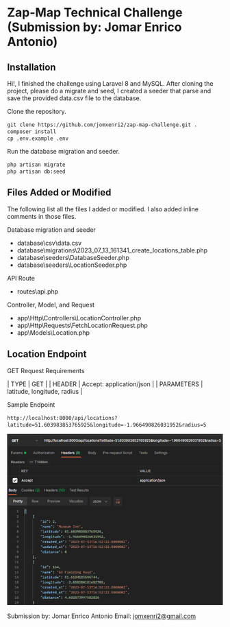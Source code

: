 # Zap-Map Technical Challenge (Submission by: Jomar Enrico Antonio)

## Installation
Hi!, I finished the challenge using Laravel 8 and MySQL. After cloning the project, please do a migrate and seed, I created a seeder that parse and save the provided data.csv file to the database.

Clone the repository.

    git clone https://github.com/jomxenri2/zap-map-challenge.git .
    composer install
    cp .env.example .env

Run the database migration and seeder.

    php artisan migrate
    php artisan db:seed

## Files Added or Modified
The following list all the files I added or modified. I also added inline comments in those files.

Database migration and seeder

- database\csv\data.csv
- database\migrations\2023_07_13_161341_create_locations_table.php
- database\seeders\DatabaseSeeder.php
- database\seeders\LocationSeeder.php

API Route

- routes\api.php

Controller, Model, and Request

- app\Http\Controllers\LocationController.php
- app\Http\Requests\FetchLocationRequest.php
- app\Models\Location.php

## Location Endpoint
GET Request Requirements

| TYPE    	 | GET     	                   |
| HEADER   	 | Accept: application/json	   |
| PARAMETERS | latitude, longitude, radius |

Sample Endpoint

    http://localhost:8000/api/locations?latitude=51.603983853765925&longitude=-1.966490826031952&radius=5

![alt text](https://github.com/jomxenri2/zap-map-challenge/blob/main/public/img/Screenshot-endpoint.png?raw=true)



Submission by: Jomar Enrico Antonio
Email: jomxenri2@gmail.com